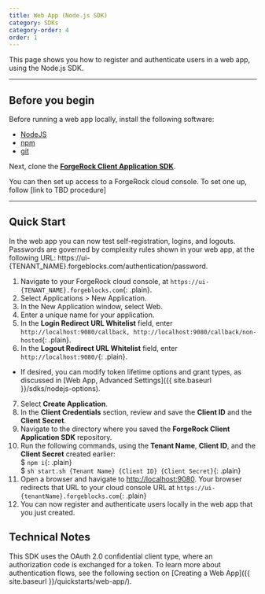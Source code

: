 ```yaml
---
title: Web App (Node.js SDK)
category: SDKs
category-order: 4
order: 1
---
```



This page shows you how to register and authenticate users in a web app, using 
the Node.js SDK. 

---

## Before you begin
Before running a web app locally, install the following software:

* [NodeJS](https://nodejs.org/en/download/)
* [npm](https://www.npmjs.com/get-npm)
* [git](https://help.github.com/articles/set-up-git/)

Next, clone the [**ForgeRock Client Application SDK**](https://github.com/ForgeCloud/app-sdk).

You can then set up access to a ForgeRock cloud console. To set one up, follow [link to TBD procedure]

[comment]: <> (Doc issue: https://trello.com/c/x06tXuL2)

---

## Quick Start

In the web app you can now test self-registration, logins, and logouts. Passwords
are governed by complexity rules shown in your web app, at the following URL:
https://ui-{TENANT_NAME}.forgeblocks.com/authentication/password.

1. Navigate to your ForgeRock cloud console, at `https://ui-{TENANT_NAME}.forgeblocks.com`{: .plain}.
2. Select Applications > New Application.
3. In the New Application window, select Web.
4. Enter a unique name for your application.
5. In the **Login Redirect URL Whitelist** field, enter `http://localhost:9080/callback, http://localhost:9080/callback/non-hosted`{: .plain}.
6. In the **Logout Redirect URL Whitelist** field, enter `http://localhost:9080/`{: .plain}.
* If desired, you can modify token lifetime options and grant types, as discussed in 
[Web App, Advanced Settings]({{ site.baseurl }}/sdks/nodejs-options).
7. Select **Create Application**. 
8. In the **Client Credentials** section, review and save the **Client ID** and the **Client Secret**.
9. Navigate to the directory where you saved the **ForgeRock Client Application SDK** 
repository.
10. Run the following commands, using the **Tenant Name**, **Client ID**, and the 
**Client Secret** created earlier:<br>
 $ ``` npm i ```{: .plain}  
 $ ``` sh start.sh {Tenant Name} {Client ID} {Client Secret} ```{: .plain} 
11. Open a browser and havigate to [http://localhost:9080](http://localhost:9080).
Your browser redirects that URL to your cloud console URL at `https://ui-{tenantName}.forgeblocks.com`{: .plain}
12. You can now register and authenticate users locally in the web app that you just created.


## Technical Notes

This SDK uses the OAuth 2.0 confidential client type, where an 
authorization code is exchanged for a token. To learn more about authentication 
flows, see the following section on [Creating a Web App]({{ site.baseurl }}/quickstarts/web-app/).